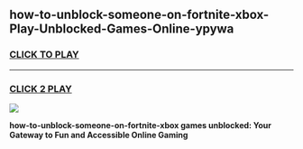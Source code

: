 
## how-to-unblock-someone-on-fortnite-xbox-Play-Unblocked-Games-Online-ypywa
<h3>
<a href="https://premium76.site?title=how-to-unblock-someone-on-fortnite-xbox&ref=25A">CLICK TO PLAY</a></h3>
<hr>

<h3>
<a href="https://premium76.site?title=how-to-unblock-someone-on-fortnite-xbox&ref=25A">CLICK 2 PLAY</a>
  
</h3>

<a href="https://premium76.site?title=how-to-unblock-someone-on-fortnite-xbox&ref=25A"><img src="https://clearcache.store/games.png"></a>


**how-to-unblock-someone-on-fortnite-xbox games unblocked: Your Gateway to Fun and Accessible Online Gaming**
